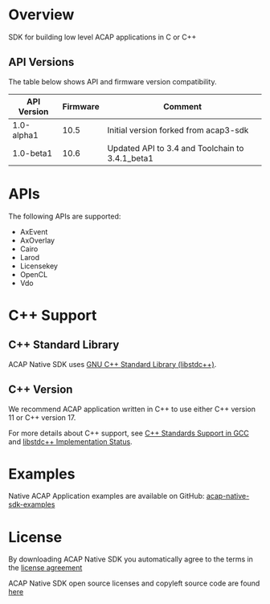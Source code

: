 # Overview
SDK for building low level ACAP applications in C or C++

## API Versions
The table below shows API and firmware version compatibility.

| API Version | Firmware | Comment|
| ---------------- | ------------- |------------- |
| 1.0-alpha1       | 10.5         | Initial version forked from acap3-sdk |
| 1.0-beta1        | 10.6         | Updated API to 3.4 and Toolchain to 3.4.1_beta1|

# APIs
The following APIs are supported:
  * AxEvent
  * AxOverlay
  * Cairo
  * Larod
  * Licensekey
  * OpenCL
  * Vdo

# C++ Support
## C++ Standard Library
ACAP Native SDK uses [GNU C++ Standard Library (libstdc++)](https://gcc.gnu.org/onlinedocs/libstdc++/).

## C++ Version
We recommend ACAP application written in C++ to use either C++ version 11 or C++ version 17.

For more details about C++ support, see [C++ Standards Support in GCC](https://gcc.gnu.org/projects/cxx-status.html) and
[libstdc++ Implementation Status](https://gcc.gnu.org/onlinedocs/libstdc++/manual/status.html).

# Examples
Native ACAP Application examples are available on GitHub: [acap-native-sdk-examples](https://github.com/AxisCommunications/acap-native-sdk-examples)

# License
By downloading ACAP Native SDK you automatically agree to the terms in the [license agreement](https://www.axis.com/techsup/developer_doc/EULA/LICENSE.pdf)

ACAP Native SDK open source licenses and copyleft source code are found [here](http://acap-artifacts.s3-website.eu-north-1.amazonaws.com/)
